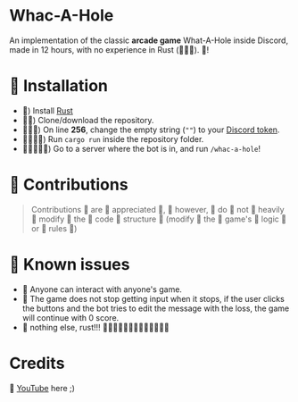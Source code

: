 # Whac-A-Hole

An implementation of the classic **arcade game** What-A-Hole inside Discord, made in 12 hours, with no experience in Rust (🚀🚀🚀). 🚀!

# 🚀 Installation

- 🚀) Install [Rust](https://www.rust-lang.org/tools/install)
- 🚀🚀) Clone/download the repository.
- 🚀🚀🚀) On line **256**, change the empty string (`""`) to your [Discord token](https://discord.com/developers/applications).
- 🚀🚀🚀🚀) Run `cargo run` inside the repository folder.
- 🚀🚀🚀🚀🚀) Go to a server where the bot is in, and run `/whac-a-hole`!

# 🚀 Contributions
> Contributions 🚀 are 🚀 appreciated 🚀, 🚀 however, 🚀 do 🚀 not 🚀 heavily 🚀 modify 🚀 the 🚀 code 🚀 structure 🚀 (modify 🚀 the 🚀 game's 🚀 logic 🚀 or 🚀 rules 🚀)

# 🚀 Known issues

- 🚀 Anyone can interact with anyone's game.
- 🚀 The game does not stop getting input when it stops, if the user clicks the buttons and the bot tries to edit the message with the loss, the game will continue with 0 score.
- 🚀 nothing else, rust!!! 🚀🚀🚀🚀🚀🚀🚀🚀🚀🚀🚀🚀🚀

# Credits
🚀 [YouTube](https://youtube.com/FaceDevStuff) here ;)
